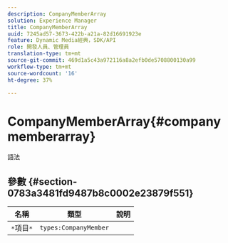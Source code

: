 ```yaml
---
description: CompanyMemberArray
solution: Experience Manager
title: CompanyMemberArray
uuid: 7245ad57-3673-422b-a21a-82d16691923e
feature: Dynamic Media經典，SDK/API
role: 開發人員、管理員
translation-type: tm+mt
source-git-commit: 469d1a5c43a972116a8a2efb0de5708800130a99
workflow-type: tm+mt
source-wordcount: '16'
ht-degree: 37%

---
```



# CompanyMemberArray{#companymemberarray}

語法

## 參數 {#section-0783a3481fd9487b8c0002e23879f551}

| 名稱 | 類型 | 說明 |
|---|---|---|
| `*`項目`*` | `types:CompanyMember` |  |

